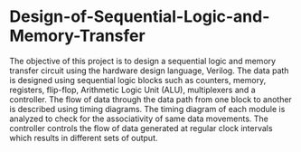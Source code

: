 # Design-of-Sequential-Logic-and-Memory-Transfer
The objective of this project is to design a sequential logic and memory transfer circuit using the hardware design language, Verilog. The data path is designed using sequential logic blocks such as counters, memory, registers, flip-flop, Arithmetic Logic Unit (ALU), multiplexers and a controller. The flow of data through the data path from one block to another is described using timing diagrams. The timing diagram of each module is analyzed to check for the associativity of same data movements. The controller controls the flow of data generated at regular clock intervals which results in different sets of output.
